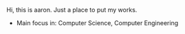 Hi, this is aaron. Just a place to put my works.
- Main focus in: Computer Science, Computer Engineering




            
            
          
          
          
<!---  
a-salinas/a-salinas is a ✨ special ✨ repository because its `README.md` (this file) appears on your GitHub profile.
You can click the Preview link to take a look at your changes.
--->
